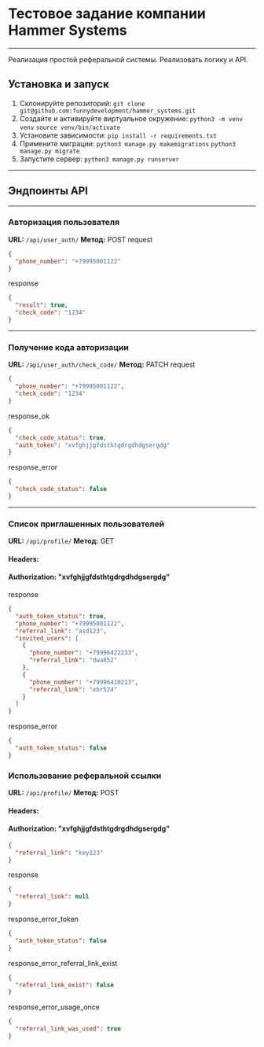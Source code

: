 # Тестовое задание компании Hammer Systems

---
Реализация простой реферальной системы. Реализовать логику и API.
## Установка и запуск
1. Склонируйте репозиторий: 
`git clone git@github.com:funnydevelopment/hammer_systems.git`
2. Создайте и активируйте виртуальное окружение:
`python3 -m venv venv`
`source venv/bin/activate`
3. Установите зависимости:
`pip install -r requirements.txt`
4. Примените миграции:
`python3 manage.py makemigrations`
`python3 manage.py migrate`
5. Запустите сервер:
`python3 manage.py runserver`

---
## Эндпоинты API

---
### Авторизация пользователя
**URL:** `/api/user_auth/`
**Метод:** POST
request
```json
{
  "phone_number": "+79995001122"
}
```
response
```json
{
  "result": true,
  "check_code": "1234"
}
```
---
### Получение кода авторизации
**URL:** `/api/user_auth/check_code/`
**Метод:** PATCH
request
```json
{
  "phone_number": "+79995001122",
  "check_code": "1234"
}
```
response_ok
```json
{
  "check_code_status": true,
  "auth_token": "xvfghjjgfdsthtgdrgdhdgsergdg"
}
```
response_error
```json
{
  "check_code_status": false
}
```
---
### Список приглашенных пользователей
**URL:** `/api/profile/`
**Метод:** GET
#### Headers:
#### Authorization: "xvfghjjgfdsthtgdrgdhdgsergdg"
response
```json
{
  "auth_token_status": true,
  "phone_number": "+79995001122",
  "referral_link": "asd123",
  "invited_users": [ 
    {
      "phone_number": "+79996422233",
      "referral_link": "dwa852"
    },
    {
      "phone_number": "+79996410213",
      "referral_link": "ebr524"
    }
  ]
}
```
response_error
```json
{
  "auth_token_status": false
}
```
### Использование реферальной ссылки
**URL:** `/api/profile/`
**Метод:** POST
#### Headers:
#### Authorization: "xvfghjjgfdsthtgdrgdhdgsergdg"
```json
{
  "referral_link": "key123"
}
```
response
```json
{
  "referral_link": null
}
```
response_error_token
```json
{
  "auth_token_status": false
}
```
response_error_referral_link_exist
```json
{
  "referral_link_exist": false
}
```
response_error_usage_once
```json
{
  "referral_link_was_used": true
}
```